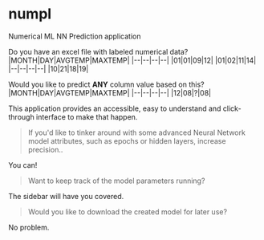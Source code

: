 # numpl
Numerical ML NN Prediction application

Do you have an excel file with labeled numerical data?
|MONTH|DAY|AVGTEMP|MAXTEMP|
|--|--|--|--|
|01|01|09|12|
|01|02|11|14|
|--|--|--|--|
|10|21|18|19|

Would you like to predict **ANY** column value based on this?
|MONTH|DAY|AVGTEMP|MAXTEMP|
|--|--|--|--|
|12|08|?|08|

This application provides an accessible, easy to understand and click-through interface to make that happen.

> If you'd like to tinker around with some advanced Neural Network model
> attributes, such as epochs or hidden layers, increase precision..

You can!

> Want to keep track of the model parameters running?

The sidebar will have you covered.

> Would you like to download the created model for later use?

No problem.
